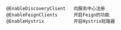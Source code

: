 
    @EnableDiscoveryClient   向服务中心注册
    @EnableFeignClients      开启Feign的功能
    @EnableHystrix           开启Hystrix短路器